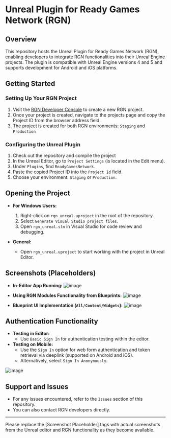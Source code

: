 # Unreal Plugin for Ready Games Network (RGN)

## Overview
This repository hosts the Unreal Plugin for Ready Games Network (RGN), enabling developers to integrate RGN functionalities into their Unreal Engine projects. The plugin is compatible with Unreal Engine versions 4 and 5 and supports development for Android and iOS platforms.

## Getting Started
### Setting Up Your RGN Project
1. Visit the [RGN Developer Console](https://dev.ready.gg/) to create a new RGN project. 
2. Once your project is created, navigate to the projects page and copy the Project ID from the browser address field.
3. The project is created for both RGN environments: `Staging` and `Production`

### Configuring the Unreal Plugin
1. Check out the repository and compile the project
2. In the Unreal Editor, go to `Project Settings` (is located in the Edit menu).
3. Under `Plugins`, find `ReadyGamesNetwork`.
4. Paste the copied Project ID into the `Project Id` field.
5. Choose your environment: `Staging` or `Production`.

## Opening the Project
- **For Windows Users:**
  1. Right-click on `rgn_unreal.uproject` in the root of the repository.
  2. Select `Generate Visual Studio project files`.
  3. Open `rgn_unreal.sln` in Visual Studio for code review and debugging.

- **General:**
  - Open `rgn_unreal.uproject` to start working with the project in Unreal Editor.

## Screenshots (Placeholders)
- **In-Editor App Running:**
  ![image](https://github.com/readyio/rgn_unreal/assets/109844845/a2056ef6-bca6-46b2-9f3d-cfbe3082ab29)

- **Using RGN Modules Functionality from Blueprints:**
  ![image](https://github.com/readyio/rgn_unreal/assets/109844845/3fc7aa8f-fac3-4d49-8ec5-edb2cc7b8f5b)

- **Blueprint UI Implementation (`All/Content/Widgets`):**
  ![image](https://github.com/readyio/rgn_unreal/assets/109844845/7e3330ed-49d5-4597-964a-55da20a37e0b)


## Authentication Functionality
- **Testing in Editor:**
  - Use `Basic Sign In` for authentication testing within the editor.
- **Testing on Mobile:**
  - Use the `Sign In` option for web form authentication and token retrieval via deeplink (supported on Android and iOS).
  - Alternatively, select `Sign In Anonymously`.

![image](https://github.com/readyio/rgn_unreal/assets/109844845/0f21bd8c-eb7e-4a59-8a2c-bd77bc4cf367)


## Support and Issues
- For any issues encountered, refer to the `Issues` section of this repository.
- You can also contact RGN developers directly.

---

Please replace the [Screenshot Placeholder] tags with actual screenshots from the Unreal editor and RGN functionality as they become available.
